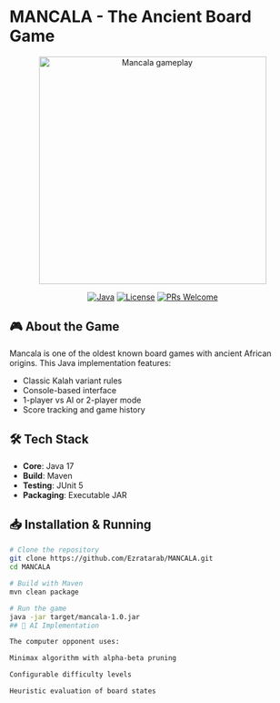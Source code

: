 # MANCALA - The Ancient Board Game

<div align="center">
  <img src="https://upload.wikimedia.org/wikipedia/commons/thumb/5/55/Mancala_players_in_Tanzania.jpg/600px-Mancala_players_in_Tanzania.jpg" alt="Mancala gameplay" width="400">
  
  [![Java](https://img.shields.io/badge/Java-17+-red?logo=java&logoColor=white)](https://java.com)
  [![License](https://img.shields.io/badge/License-MIT-green)](LICENSE)
  [![PRs Welcome](https://img.shields.io/badge/PRs-welcome-brightgreen)](CONTRIBUTING.md)
</div>

## 🎮 About the Game
Mancala is one of the oldest known board games with ancient African origins. This Java implementation features:

- Classic Kalah variant rules
- Console-based interface
- 1-player vs AI or 2-player mode
- Score tracking and game history

## 🛠️ Tech Stack
- **Core**: Java 17
- **Build**: Maven
- **Testing**: JUnit 5
- **Packaging**: Executable JAR

## 📥 Installation & Running
```bash
# Clone the repository
git clone https://github.com/Ezratarab/MANCALA.git
cd MANCALA

# Build with Maven
mvn clean package

# Run the game
java -jar target/mancala-1.0.jar
## 🧠 AI Implementation

The computer opponent uses:

Minimax algorithm with alpha-beta pruning

Configurable difficulty levels

Heuristic evaluation of board states
